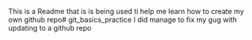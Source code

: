 This is a Readme that is is being used ti help me learn how to create my own github repo# git_basics_practice
I did manage to fix my gug with updating to a github repo
